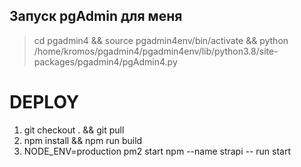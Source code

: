 ## Запуск pgAdmin для меня 
>cd pgadmin4 && source pgadmin4env/bin/activate && python /home/kromos/pgadmin4/pgadmin4env/lib/python3.8/site-packages/pgadmin4/pgAdmin4.py


# DEPLOY

1. git checkout . && git pull
2. npm install && npm run build
3. NODE_ENV=production pm2 start npm --name strapi -- run start